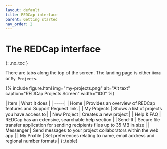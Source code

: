 ```yaml
---
layout: default
title: REDCap interface
parent: Getting started
nav_order: 2
---
```


# The REDCap interface
{: .no_toc }

There are tabs along the top of the screen. The landing page is either `Home` or `My Projects`.

{% include figure.html img="my-projects.png" alt="Alt text" caption="REDCap Projects Screen" width="100" %}

| Item | What it does |
| -----|
| Home | Provides an overview of REDCap features and Support Request link. |
| My Projects | Shows a list of projects you have access to |
| New Project | Creates a new project |
| Help & FAQ | REDCap has an extensive, searchable help section |
| Send-It | Secure file transfer application for sending recipients files up to 35 MB in size |
| Messenger | Send messages to your project collaborators within the web app |
| My Profile | Set preferences relating to name, email address and regional number formats |
{:.table}

